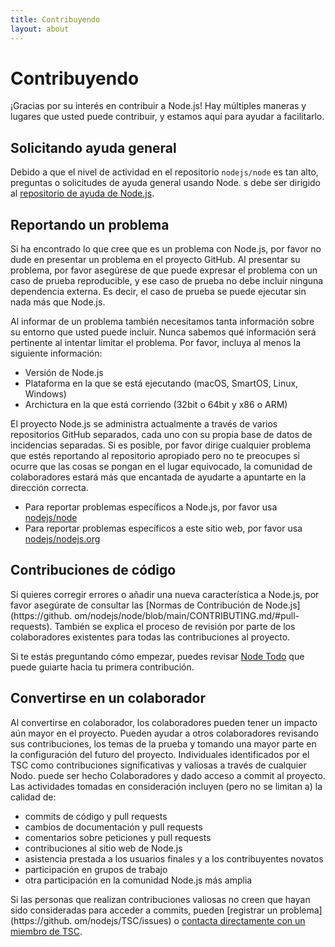```yaml
---
title: Contribuyendo
layout: about
---
```


# Contribuyendo

¡Gracias por su interés en contribuir a Node.js! Hay múltiples maneras y lugares que usted puede contribuir, y estamos aquí para ayudar a facilitarlo.

## Solicitando ayuda general

Debido a que el nivel de actividad en el repositorio `nodejs/node` es tan alto, preguntas o solicitudes de ayuda general usando Node. s debe ser dirigido al [repositorio de ayuda de Node.js](https://github.com/nodejs/help/issues).

## Reportando un problema

Si ha encontrado lo que cree que es un problema con Node.js, por favor no dude en presentar un problema en el proyecto GitHub. Al presentar su problema, por favor asegúrese de que puede expresar el problema con un caso de prueba reproducible, y ese caso de prueba no debe incluir ninguna dependencia externa. Es decir, el caso de prueba se puede ejecutar sin nada más que Node.js.

Al informar de un problema también necesitamos tanta información sobre su entorno que usted puede incluir. Nunca sabemos qué información será pertinente al intentar limitar el problema. Por favor, incluya al menos la siguiente información:

- Versión de Node.js
- Plataforma en la que se está ejecutando (macOS, SmartOS, Linux, Windows)
- Archictura en la que está corriendo (32bit o 64bit y x86 o ARM)

El proyecto Node.js se administra actualmente a través de varios repositorios GitHub separados, cada uno con su propia base de datos de incidencias separadas. Si es posible, por favor dirige cualquier problema que estés reportando al repositorio apropiado pero no te preocupes si ocurre que las cosas se pongan en el lugar equivocado, la comunidad de colaboradores estará más que encantada de ayudarte a apuntarte en la dirección correcta.

- Para reportar problemas específicos a Node.js, por favor usa [nodejs/node](https://github.com/nodejs/node)
- Para reportar problemas específicos a este sitio web, por favor usa [nodejs/nodejs.org](https://github.com/nodejs/nodejs.org/issues)

## Contribuciones de código

Si quieres corregir errores o añadir una nueva característica a Node.js, por favor asegúrate de consultar las [Normas de Contribución de Node.js](https\://github. om/nodejs/node/blob/main/CONTRIBUTING.md/#pull-requests). También se explica el proceso de revisión por parte de los colaboradores existentes para todas las contribuciones al proyecto.

Si te estás preguntando cómo empezar, puedes revisar [Node Todo](https://www.nodetodo.org/) que puede guiarte hacia tu primera contribución.

## Convertirse en un colaborador

Al convertirse en colaborador, los colaboradores pueden tener un impacto aún mayor en el proyecto. Pueden ayudar a otros colaboradores revisando sus contribuciones, los temas de la prueba y tomando una mayor parte en la configuración del futuro del proyecto. Individuales identificados por el TSC como contribuciones significativas y valiosas a través de cualquier Nodo. puede ser hecho Colaboradores y dado acceso a commit al proyecto. Las actividades tomadas en consideración incluyen (pero no se limitan a) la calidad de:

- commits de código y pull requests
- cambios de documentación y pull requests
- comentarios sobre peticiones y pull requests
- contribuciones al sitio web de Node.js
- asistencia prestada a los usuarios finales y a los contribuyentes novatos
- participación en grupos de trabajo
- otra participación en la comunidad Node.js más amplia

Si las personas que realizan contribuciones valiosas no creen que hayan sido consideradas para acceder a commits, pueden [registrar un problema](https\://github. om/nodejs/TSC/issues) o [contacta directamente con un miembro de TSC](https://github.com/nodejs/node#tsc-Technical-steering-committee).

